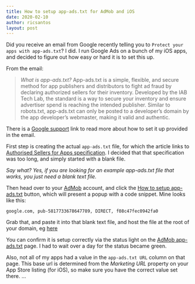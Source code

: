 ```yaml
---
title: How to setup app-ads.txt for AdMob and iOS
date: 2020-02-10
author: ricsantos
layout: post
---
```


Did you receive an email from Google recently telling you to `Protect your apps with app-ads.txt`? I did. I run Google Ads on a bunch of my iOS apps, and decided to figure out how easy or hard it is to set this up.

From the email:

> *What is app-ads.txt?*
> App-ads.txt is a simple, flexible, and secure method for app publishers and distributors to fight ad fraud by declaring authorized sellers for their inventory.
> Developed by the IAB Tech Lab, the standard is a way to secure your inventory and ensure advertiser spend is reaching the intended publisher.
> Similar to robots.txt, app-ads.txt can only be posted to a developer’s domain by the app developer’s webmaster, making it valid and authentic.


There is a [Google support](https://support.google.com/admob/answer/9363762) link to read more about how to set it up provided in the email.

First step is creating the actual `app-ads.txt` file, for which the article links to  [Authorised Sellers for Apps specification](https://www.iabtechlab.com/wp-content/uploads/2019/03/app-ads.txt-v1.0-final-.pdf). I decided that that specification was too long, and simply started with a blank file.

*Say what? Yes, if you are looking for an example app-ads.txt file that works, you just need a blank text file.*

Then head over to your [AdMob](https://apps.admob.com) account, and click the [How to setup app-ads.txt](https://apps.admob.com/v2/apps/appadstxt) button, which will present a popup with a code snippet. Mine looks like this:

```
google.com, pub-5817733678647789, DIRECT, f08c47fec0942fa0
```

Grab that, and paste it into that blank text file, and host the file at the root of your domain, eg [here](https://www.ricsantos.net/app-ads.txt)

You can confirm it is setup correctly via the status light on the [AdMob app-ads.txt](https://apps.admob.com/v2/apps/appadstxt) page. I had to wait over a day for the status became green.

Also, not all of my apps had a value in the `app-ads.txt URL` column on that page. This base url is determined from the *Marketing URL* property on your App Store listing (for iOS), so make sure you have the correct value set there.
...